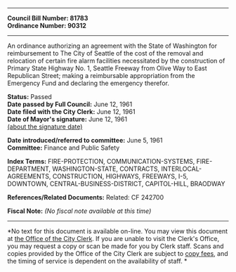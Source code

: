* * * * *  
  
**Council Bill Number: [](#h0)[](#h2)81783**   
**Ordinance Number: 90312**  
  
* * * * *  
  
An ordinance authorizing an agreement with the State of Washington for reimbursement to The City of Seattle of the cost of the removal and relocation of certain fire alarm facilities necessitated by the construction of Primary State Highway No. 1, Seattle Freeway from Olive Way to East Republican Street; making a reimbursable appropriation from the Emergency Fund and declaring the emergency therefor.  
  
**Status:** Passed   
**Date passed by Full Council:** June 12, 1961   
**Date filed with the City Clerk:** June 12, 1961   
**Date of Mayor's signature:** June 12, 1961   
[(about the signature date)](/~public/approvaldate.htm)   
  
  
**Date introduced/referred to committee:** June 5, 1961   
**Committee:** Finance and Public Safety   
  
**Index Terms:** FIRE-PROTECTION, COMMUNICATION-SYSTEMS, FIRE-DEPARTMENT, WASHINGTON-STATE, CONTRACTS, INTERLOCAL-AGREEMENTS, CONSTRUCTION, HIGHWAYS, FREEWAYS, I-5, DOWNTOWN, CENTRAL-BUSINESS-DISTRICT, CAPITOL-HILL, BRAODWAY  
  
**References/Related Documents:** Related: CF 242700  
  
**Fiscal Note:** *(No fiscal note available at this time)*  
  
* * * * *  
  
*No text for this document is available on-line. You may view this document at [the Office of the City Clerk](http://www.seattle.gov/leg/clerk/contactUs.htm). If you are unable to visit the Clerk's Office, you may request a copy or scan be made for you by Clerk staff. Scans and copies provided by the Office of the City Clerk are subject to [copy fees](http://clerk.seattle.gov/~public/clerkfees.htm), and the timing of service is dependent on the availability of staff. *  
  
  
